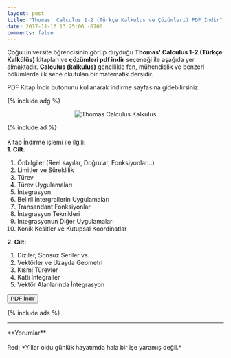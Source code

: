 ```yaml
---
layout: post
title: "Thomas' Calculus 1-2 (Türkçe Kalkulus ve Çözümleri) PDF İndir"
date: 2017-11-16 13:25:06 -0700
comments: false
---
```


<p>Çoğu üniversite öğrencisinin görüp duyduğu <strong>Thomas' Calculus 1-2 (Türkçe Kalkülüs)</strong> kitapları ve <strong>çözümleri pdf indir</strong> seçeneği ile aşağıda yer almaktadır. <strong>Calculus (kalkulus)</strong> genellikle fen, mühendislik ve benzeri bölümlerde ilk sene okutulan bir matematik dersidir. </p>

PDF Kitap İndir butonunu kullanarak indirme sayfasına gidebilirsiniz.

{% include adg %}

<center><img src="/images/thomas-calculus-kalkulus-pdf.jpg" alt="Thomas Calculus Kalkulus" /></center>

{% include ad %}
<br/><br/>
 Kitap İndirme işlemi ile ilgili:<br/>
**1. Cilt:**
<ol>
<li>Önbilgiler (Reel sayılar, Doğrular, Fonksiyonlar...)</li>
<li>Limitler ve Süreklilik</li>
<li>Türev</li>
<li>Türev Uygulamaları</li>
<li>İntegrasyon</li>
<li>Belirli İntergrallerin Uygulamaları</li>
<li>Transandant Fonksiyonlar</li>
<li>İntegrasyon Teknikleri</li>
<li>İntegrasyonun Diğer Uygulamaları</li>
<li>Konik Kesitler ve Kutupsal Koordinatlar</li>
</ol>

**2. Cilt:**
<ol>
<li>Diziler, Sonsuz Seriler vs.</li>
<li>Vektörler ve Uzayda Geometri</li>
<li>Kısmi Türevler</li>
<li>Katlı İntegraller</li>
<li>Vektör Alanlarında İntegrasyon</li>
</ol>


<p><a href="http://pdfekitapindir.club/pdf-kitap-indir"><button type="submit" class="btn btn-success">PDF İndir</button></a><br/></p>
{% include ads %}

<hr>
**Yorumlar**<br/><br/>
Red: *Yıllar oldu günlük hayatımda hala bir işe yaramış değil.*
